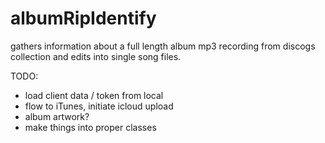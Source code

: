 # albumRipIdentify
gathers information about a full length album mp3 recording from discogs collection and edits into single song files.

TODO:
- load client data / token from local
- flow to iTunes, initiate icloud upload
- album artwork?
- make things into proper classes
